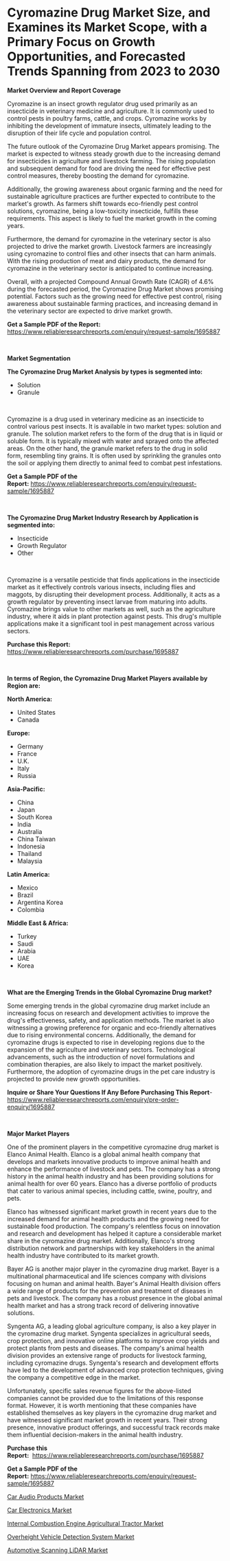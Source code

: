 <p><h1>Cyromazine Drug Market Size, and Examines its Market Scope, with a Primary Focus on Growth Opportunities, and Forecasted Trends Spanning from 2023 to 2030</h1></p><p><strong>Market Overview and Report Coverage</strong></p>
<p><p>Cyromazine is an insect growth regulator drug used primarily as an insecticide in veterinary medicine and agriculture. It is commonly used to control pests in poultry farms, cattle, and crops. Cyromazine works by inhibiting the development of immature insects, ultimately leading to the disruption of their life cycle and population control.</p><p>The future outlook of the Cyromazine Drug Market appears promising. The market is expected to witness steady growth due to the increasing demand for insecticides in agriculture and livestock farming. The rising population and subsequent demand for food are driving the need for effective pest control measures, thereby boosting the demand for cyromazine.</p><p>Additionally, the growing awareness about organic farming and the need for sustainable agriculture practices are further expected to contribute to the market's growth. As farmers shift towards eco-friendly pest control solutions, cyromazine, being a low-toxicity insecticide, fulfills these requirements. This aspect is likely to fuel the market growth in the coming years.</p><p>Furthermore, the demand for cyromazine in the veterinary sector is also projected to drive the market growth. Livestock farmers are increasingly using cyromazine to control flies and other insects that can harm animals. With the rising production of meat and dairy products, the demand for cyromazine in the veterinary sector is anticipated to continue increasing.</p><p>Overall, with a projected Compound Annual Growth Rate (CAGR) of 4.6% during the forecasted period, the Cyromazine Drug Market shows promising potential. Factors such as the growing need for effective pest control, rising awareness about sustainable farming practices, and increasing demand in the veterinary sector are expected to drive market growth.</p></p>
<p><strong>Get a Sample PDF of the Report:</strong> <a href="https://www.reliableresearchreports.com/enquiry/request-sample/1695887">https://www.reliableresearchreports.com/enquiry/request-sample/1695887</a></p>
<p>&nbsp;</p>
<p><strong>Market Segmentation</strong></p>
<p><strong>The Cyromazine Drug Market Analysis by types is segmented into:</strong></p>
<p><ul><li>Solution</li><li>Granule</li></ul></p>
<p>&nbsp;</p>
<p><p>Cyromazine is a drug used in veterinary medicine as an insecticide to control various pest insects. It is available in two market types: solution and granule. The solution market refers to the form of the drug that is in liquid or soluble form. It is typically mixed with water and sprayed onto the affected areas. On the other hand, the granule market refers to the drug in solid form, resembling tiny grains. It is often used by sprinkling the granules onto the soil or applying them directly to animal feed to combat pest infestations.</p></p>
<p><strong>Get a Sample PDF of the Report:</strong>&nbsp;<a href="https://www.reliableresearchreports.com/enquiry/request-sample/1695887">https://www.reliableresearchreports.com/enquiry/request-sample/1695887</a></p>
<p>&nbsp;</p>
<p><strong>The Cyromazine Drug Market Industry Research by Application is segmented into:</strong></p>
<p><ul><li>Insecticide</li><li>Growth Regulator</li><li>Other</li></ul></p>
<p>&nbsp;</p>
<p><p>Cyromazine is a versatile pesticide that finds applications in the insecticide market as it effectively controls various insects, including flies and maggots, by disrupting their development process. Additionally, it acts as a growth regulator by preventing insect larvae from maturing into adults. Cyromazine brings value to other markets as well, such as the agriculture industry, where it aids in plant protection against pests. This drug's multiple applications make it a significant tool in pest management across various sectors.</p></p>
<p><strong>Purchase this Report:</strong>&nbsp; <a href="https://www.reliableresearchreports.com/purchase/1695887">https://www.reliableresearchreports.com/purchase/1695887</a></p>
<p>&nbsp;</p>
<p><strong>In terms of Region, the Cyromazine Drug Market Players available by Region are:</strong></p>
<p>
    <p> <strong> North America: </strong>
        <ul>
            <li>United States</li>
            <li>Canada</li>
        </ul>
        </p> 
    <p> <strong> Europe: </strong>
        <ul>
            <li>Germany</li>
            <li>France</li>
            <li>U.K.</li>
            <li>Italy</li>
            <li>Russia</li>
        </ul>
        </p> 
    <p> <strong> Asia-Pacific: </strong>
        <ul>
            <li>China</li>
            <li>Japan</li>
            <li>South Korea</li>
            <li>India</li>
            <li>Australia</li>
            <li>China Taiwan</li>
            <li>Indonesia</li>
            <li>Thailand</li>
            <li>Malaysia</li>
        </ul>
        </p> 
    <p> <strong> Latin America: </strong>
        <ul>
            <li>Mexico</li>
            <li>Brazil</li>
            <li>Argentina Korea</li>
            <li>Colombia</li>
        </ul>
        </p> 
    <p> <strong> Middle East & Africa: </strong>
        <ul>
            <li>Turkey</li>
            <li>Saudi</li>
            <li>Arabia</li>
            <li>UAE</li>
            <li>Korea</li>
        </ul>
    </p>
    </p>
<p>&nbsp;</p>
<p><strong>What are the Emerging Trends in the Global Cyromazine Drug market?</strong></p>
<p><p>Some emerging trends in the global cyromazine drug market include an increasing focus on research and development activities to improve the drug's effectiveness, safety, and application methods. The market is also witnessing a growing preference for organic and eco-friendly alternatives due to rising environmental concerns. Additionally, the demand for cyromazine drugs is expected to rise in developing regions due to the expansion of the agriculture and veterinary sectors. Technological advancements, such as the introduction of novel formulations and combination therapies, are also likely to impact the market positively. Furthermore, the adoption of cyromazine drugs in the pet care industry is projected to provide new growth opportunities.</p></p>
<p><strong>Inquire or Share Your Questions If Any Before Purchasing This Report</strong>- <a href="https://www.reliableresearchreports.com/enquiry/pre-order-enquiry/1695887">https://www.reliableresearchreports.com/enquiry/pre-order-enquiry/1695887</a></p>
<p>&nbsp;</p>
<p><strong>Major Market Players</strong></p>
<p><p>One of the prominent players in the competitive cyromazine drug market is Elanco Animal Health. Elanco is a global animal health company that develops and markets innovative products to improve animal health and enhance the performance of livestock and pets. The company has a strong history in the animal health industry and has been providing solutions for animal health for over 60 years. Elanco has a diverse portfolio of products that cater to various animal species, including cattle, swine, poultry, and pets.</p><p>Elanco has witnessed significant market growth in recent years due to the increased demand for animal health products and the growing need for sustainable food production. The company's relentless focus on innovation and research and development has helped it capture a considerable market share in the cyromazine drug market. Additionally, Elanco's strong distribution network and partnerships with key stakeholders in the animal health industry have contributed to its market growth.</p><p>Bayer AG is another major player in the cyromazine drug market. Bayer is a multinational pharmaceutical and life sciences company with divisions focusing on human and animal health. Bayer's Animal Health division offers a wide range of products for the prevention and treatment of diseases in pets and livestock. The company has a robust presence in the global animal health market and has a strong track record of delivering innovative solutions.</p><p>Syngenta AG, a leading global agriculture company, is also a key player in the cyromazine drug market. Syngenta specializes in agricultural seeds, crop protection, and innovative online platforms to improve crop yields and protect plants from pests and diseases. The company's animal health division provides an extensive range of products for livestock farming, including cyromazine drugs. Syngenta's research and development efforts have led to the development of advanced crop protection techniques, giving the company a competitive edge in the market.</p><p>Unfortunately, specific sales revenue figures for the above-listed companies cannot be provided due to the limitations of this response format. However, it is worth mentioning that these companies have established themselves as key players in the cyromazine drug market and have witnessed significant market growth in recent years. Their strong presence, innovative product offerings, and successful track records make them influential decision-makers in the animal health industry.</p></p>
<p><strong>Purchase this Report:</strong>&nbsp;&nbsp;<a href="https://www.reliableresearchreports.com/purchase/1695887">https://www.reliableresearchreports.com/purchase/1695887</a></p>
<p></p>
<p><strong>Get a Sample PDF of the Report:</strong>&nbsp;<a href="https://www.reliableresearchreports.com/enquiry/request-sample/1695887">https://www.reliableresearchreports.com/enquiry/request-sample/1695887</a></p>
<p><p><a href="https://www.linkedin.com/pulse/car-audio-products-market-share-amp-new-trends-analysis-report-iujze/">Car Audio Products Market</a></p><p><a href="https://www.linkedin.com/pulse/car-electronics-market-size-growth-forecast-from-2023-u2ope/">Car Electronics Market</a></p><p><a href="https://medium.com/@guyskiles1918/internal-combustion-engine-agricultural-tractor-market-trends-and-market-analysis-forecasted-for-452423338fbb">Internal Combustion Engine Agricultural Tractor Market</a></p><p><a href="https://www.linkedin.com/pulse/overheight-vehicle-detection-system-market-challenges-opportunities-hjbje/">Overheight Vehicle Detection System Market</a></p><p><a href="https://medium.com/@pinkierau1998/automotive-scanning-lidar-market-trends-forecast-and-competitive-analysis-to-2030-8fdb3dce085d">Automotive Scanning LiDAR Market</a></p></p>